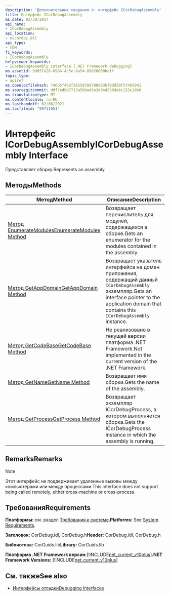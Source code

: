 ```yaml
---
description: 'Дополнительные сведения о: интерфейс ICorDebugAssembly'
title: Интерфейс ICorDebugAssembly
ms.date: 03/30/2017
api_name:
- ICorDebugAssembly
api_location:
- mscordbi.dll
api_type:
- COM
f1_keywords:
- ICorDebugAssembly
helpviewer_keywords:
- ICorDebugAssembly interface [.NET Framework debugging]
ms.assetid: 9d657a28-6984-4c5e-8a54-89d20080baff
topic_type:
- apiref
ms.openlocfilehash: 746b5f4b2f26550788708d93bf0dd50f5f495041
ms.sourcegitcommit: ddf7edb67715a5b9a45e3dd44536dabc153c1de0
ms.translationtype: MT
ms.contentlocale: ru-RU
ms.lasthandoff: 02/06/2021
ms.locfileid: "99711951"
---
```

# <a name="icordebugassembly-interface"></a><span data-ttu-id="a7ba9-103">Интерфейс ICorDebugAssembly</span><span class="sxs-lookup"><span data-stu-id="a7ba9-103">ICorDebugAssembly Interface</span></span>

<span data-ttu-id="a7ba9-104">Представляет сборку.</span><span class="sxs-lookup"><span data-stu-id="a7ba9-104">Represents an assembly.</span></span>  
  
## <a name="methods"></a><span data-ttu-id="a7ba9-105">Методы</span><span class="sxs-lookup"><span data-stu-id="a7ba9-105">Methods</span></span>  
  
|<span data-ttu-id="a7ba9-106">Метод</span><span class="sxs-lookup"><span data-stu-id="a7ba9-106">Method</span></span>|<span data-ttu-id="a7ba9-107">Описание</span><span class="sxs-lookup"><span data-stu-id="a7ba9-107">Description</span></span>|  
|------------|-----------------|  
|[<span data-ttu-id="a7ba9-108">Метод EnumerateModules</span><span class="sxs-lookup"><span data-stu-id="a7ba9-108">EnumerateModules Method</span></span>](icordebugassembly-enumeratemodules-method.md)|<span data-ttu-id="a7ba9-109">Возвращает перечислитель для модулей, содержащихся в сборке.</span><span class="sxs-lookup"><span data-stu-id="a7ba9-109">Gets an enumerator for the modules contained in the assembly.</span></span>|  
|[<span data-ttu-id="a7ba9-110">Метод GetAppDomain</span><span class="sxs-lookup"><span data-stu-id="a7ba9-110">GetAppDomain Method</span></span>](icordebugassembly-getappdomain-method.md)|<span data-ttu-id="a7ba9-111">Возвращает указатель интерфейса на домен приложения, содержащий данный `ICorDebugAssembly` экземпляр.</span><span class="sxs-lookup"><span data-stu-id="a7ba9-111">Gets an interface pointer to the application domain that contains this `ICorDebugAssembly` instance.</span></span>|  
|[<span data-ttu-id="a7ba9-112">Метод GetCodeBase</span><span class="sxs-lookup"><span data-stu-id="a7ba9-112">GetCodeBase Method</span></span>](icordebugassembly-getcodebase-method.md)|<span data-ttu-id="a7ba9-113">Не реализовано в текущей версии платформа .NET Framework.</span><span class="sxs-lookup"><span data-stu-id="a7ba9-113">Not implemented in the current version of the .NET Framework.</span></span>|  
|[<span data-ttu-id="a7ba9-114">Метод GetName</span><span class="sxs-lookup"><span data-stu-id="a7ba9-114">GetName Method</span></span>](icordebugassembly-getname-method.md)|<span data-ttu-id="a7ba9-115">Возвращает имя сборки.</span><span class="sxs-lookup"><span data-stu-id="a7ba9-115">Gets the name of the assembly.</span></span>|  
|[<span data-ttu-id="a7ba9-116">Метод GetProcess</span><span class="sxs-lookup"><span data-stu-id="a7ba9-116">GetProcess Method</span></span>](icordebugassembly-getprocess-method.md)|<span data-ttu-id="a7ba9-117">Возвращает экземпляр ICorDebugProcess, в котором выполняется сборка.</span><span class="sxs-lookup"><span data-stu-id="a7ba9-117">Gets the ICorDebugProcess instance in which the assembly is running.</span></span>|  
  
## <a name="remarks"></a><span data-ttu-id="a7ba9-118">Remarks</span><span class="sxs-lookup"><span data-stu-id="a7ba9-118">Remarks</span></span>  
  
> [!NOTE]
> <span data-ttu-id="a7ba9-119">Этот интерфейс не поддерживает удаленные вызовы между компьютерами или между процессами.</span><span class="sxs-lookup"><span data-stu-id="a7ba9-119">This interface does not support being called remotely, either cross-machine or cross-process.</span></span>  
  
## <a name="requirements"></a><span data-ttu-id="a7ba9-120">Требования</span><span class="sxs-lookup"><span data-stu-id="a7ba9-120">Requirements</span></span>  

 <span data-ttu-id="a7ba9-121">**Платформы:** см. раздел [Требования к системе](../../get-started/system-requirements.md).</span><span class="sxs-lookup"><span data-stu-id="a7ba9-121">**Platforms:** See [System Requirements](../../get-started/system-requirements.md).</span></span>  
  
 <span data-ttu-id="a7ba9-122">**Заголовок:** CorDebug.idl, CorDebug.h</span><span class="sxs-lookup"><span data-stu-id="a7ba9-122">**Header:** CorDebug.idl, CorDebug.h</span></span>  
  
 <span data-ttu-id="a7ba9-123">**Библиотека:** CorGuids.lib</span><span class="sxs-lookup"><span data-stu-id="a7ba9-123">**Library:** CorGuids.lib</span></span>  
  
 <span data-ttu-id="a7ba9-124">**Платформа .NET Framework версии:**[!INCLUDE[net_current_v10plus](../../../../includes/net-current-v10plus-md.md)]</span><span class="sxs-lookup"><span data-stu-id="a7ba9-124">**.NET Framework Versions:** [!INCLUDE[net_current_v10plus](../../../../includes/net-current-v10plus-md.md)]</span></span>  
  
## <a name="see-also"></a><span data-ttu-id="a7ba9-125">См. также</span><span class="sxs-lookup"><span data-stu-id="a7ba9-125">See also</span></span>

- [<span data-ttu-id="a7ba9-126">Интерфейсы отладки</span><span class="sxs-lookup"><span data-stu-id="a7ba9-126">Debugging Interfaces</span></span>](debugging-interfaces.md)
